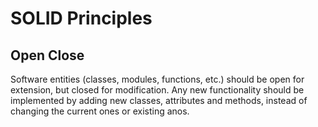 ﻿# SOLID Principles

## Open Close

Software entities (classes, modules, functions, etc.) should be open for extension, but closed for modification.
Any new functionality should be implemented by adding new classes, attributes and methods, instead of changing the current ones or existing anos.